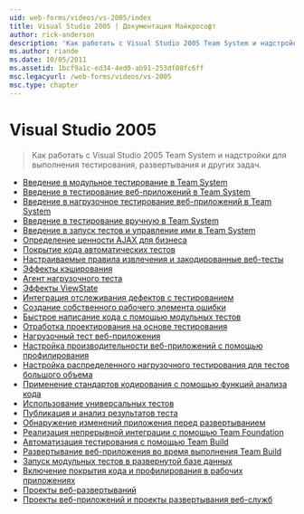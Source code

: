 ```yaml
---
uid: web-forms/videos/vs-2005/index
title: Visual Studio 2005 | Документация Майкрософт
author: rick-anderson
description: 'Как работать с Visual Studio 2005 Team System и надстройки для выполнения тестирования, развертывания и других задач.'
ms.author: riande
ms.date: 10/05/2011
ms.assetid: 1bcf9a1c-ed34-4ed0-ab91-253df08fc6ff
msc.legacyurl: /web-forms/videos/vs-2005
msc.type: chapter
---
```

<a name="visual-studio-2005"></a>Visual Studio 2005
====================
> Как работать с Visual Studio 2005 Team System и надстройки для выполнения тестирования, развертывания и других задач.


- [Введение в модульное тестирование в Team System](introduction-to-unit-testing-with-team-system.md)
- [Введение в тестирование веб-приложений в Team System](introduction-to-testing-web-applications-with-team-system.md)
- [Введение в нагрузочное тестирование веб-приложений в Team System](introduction-to-load-testing-web-applications-with-team-system.md)
- [Введение в тестирование вручную в Team System](introduction-to-manual-testing-with-team-system.md)
- [Введение в запуск тестов и управление ими в Team System](introduction-to-managing-and-running-tests-with-team-system.md)
- [Определение ценности AJAX для бизнеса](measuring-the-business-value-of-ajax.md)
- [Покрытие кода автоматических тестов](code-coverage-of-automated-tests.md)
- [Настраиваемые правила извлечения и закодированные веб-тесты](custom-extraction-rules-and-coded-web-tests.md)
- [Эффекты кэширования](the-effects-of-caching.md)
- [Агент нагрузочного теста](using-the-load-test-agent.md)
- [Эффекты ViewState](the-effects-of-viewstate.md)
- [Интеграция отслеживания дефектов с тестированием](how-do-i-integrate-defect-tracking-with-testing.md)
- [Создание собственного рабочего элемента ошибки](how-do-i-create-my-own-bug-work-item.md)
- [Быстрое написание кода с помощью модульных тестов](how-do-i-write-code-more-quickly-with-unit-tests.md)
- [Отработка проектирования на основе тестирования](how-do-i-practice-test-driven-development.md)
- [Нагрузочный тест веб-приложения](how-do-i-load-test-a-web-application.md)
- [Настройка производительности веб-приложений с помощью профилирования](how-do-i-tune-web-application-performance-with-profiling.md)
- [Настройка распределенного нагрузочного тестирования для тестов большого объема](how-do-i-set-up-distributed-load-testing-for-high-volume-tests.md)
- [Применение стандартов кодирования с помощью функций анализа кода](how-do-i-enforce-coding-standards-with-code-analysis.md)
- [Использование универсальных тестов](how-do-i-use-generic-tests.md)
- [Публикация и анализ результатов теста](how-do-i-publish-and-analyze-test-results.md)
- [Обнаружение изменений приложения перед развертыванием](how-do-i-discover-application-changes-prior-to-deployment.md)
- [Реализация непрерывной интеграции с помощью Team Foundation](how-do-i-implement-continuous-integration-with-team-foundation.md)
- [Автоматизация тестирования с помощью Team Build](how-do-i-automate-testing-using-team-build.md)
- [Развертывание веб-приложения во время выполнения Team Build](how-do-i-deploy-a-web-application-during-a-team-build.md)
- [Запуск модульных тестов в развернутой базе данных](how-do-i-run-unit-tests-against-a-deployed-database.md)
- [Включение покрытия кода и профилирования в рабочих приложениях](how-do-i-enable-code-coverage-and-profiling-in-production-applications.md)
- [Проекты веб-развертываний](web-deployment-projects.md)
- [Проекты веб-приложений и проекты развертывания веб-служб](web-application-projects-web-deployment-projects.md)
